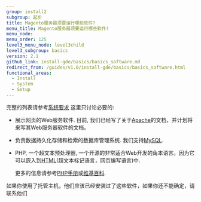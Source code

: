```yaml
---
group: install2
subgroup: 起步
title: Magento服务器须要运行哪些软件?
menu_title: Magento服务器须要运行哪些软件?
menu_node:
menu_order: 125
level3_menu_node: level3child
level3_subgroup: basics
version: 2.1
github_link: install-gde/basics/basics_software.md
redirect_from: /guides/v1.0/install-gde/basics/basics_software.html
functional_areas:
  - Install
  - System
  - Setup
---
```


<!-- This topic is referred to from Magento 2 code! Don't change the {% glossarytooltip a05c59d3-77b9-47d0-92a1-2cbffe3f8622 %}URL{% endglossarytooltip %} without informing engineering! -->
<!-- Referring file: README.md owned by core -->



完整的列表请参考<a href="{{ page.baseurl }}/install-gde/system-requirements.html">系统要求</a> 这里只讨论必要的:

*	展示网页的Web服务软件. 目前, 我们已经写了关于<a href="http://en.wikipedia.org/wiki/Apache_HTTP_Server" target="_blank">Apache</a>的文档，并计划将来写其Web服务器软件的文档。

*	负责数据持久化存储和检索的数据库管理系统. 我们支持<a href="http://dev.mysql.com/doc/refman/4.1/en/what-is-mysql.html" target="_blank">MySQL</a>.

*	PHP, 一个超文本预处理器, 一个开源的非常适合Web开发的角本语言。因为它可以嵌入到<a href="http://www.w3schools.com/html/html_intro.asp" target="_blank">HTML</a>(超文本标记语言，网页编写语言)中.

	更多的信息请参考<a href="http://php.net/manual/en/intro-whatis.php" target="_blank">PHP手册</a>或<a href="http://en.wikipedia.org/wiki/PHP" target="_blank">维基百科</a>.
	
<div class="bs-callout bs-callout-info" id="info">
<span class="glyphicon-class">
  <p>如果你使用了托管主机，他们应该已经安装过了这些软件，如果你还不能确定，请联系他们</p></span>
</div>
